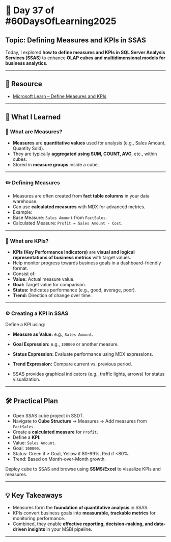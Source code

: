 # 📘 Day 37 of #60DaysOfLearning2025

## Topic: Defining Measures and KPIs in SSAS

Today, I explored **how to define measures and KPIs in SQL Server Analysis Services (SSAS)** to enhance **OLAP cubes and multidimensional models for business analytics**.

---

## 🔗 Resource

- [Microsoft Learn – Define Measures and KPIs](https://learn.microsoft.com/en-us/analysis-services/multidimensional-models/define-measures-and-kpis)

---

## 🧠 What I Learned

### 🚀 What are Measures?

- **Measures** are **quantitative values** used for analysis (e.g., Sales Amount, Quantity Sold).  
- They are typically **aggregated using SUM, COUNT, AVG**, etc., within cubes.  
- Stored in **measure groups** inside a cube.

---

### ✏️ Defining Measures

- Measures are often created from **fact table columns** in your data warehouse.  
- Can use **calculated measures** with MDX for advanced metrics.  
- Example:
- Base Measure: `Sales Amount` from `FactSales`.
- Calculated Measure: `Profit = Sales Amount - Cost`.

---

### 🚦 What are KPIs?

- **KPIs (Key Performance Indicators)** are **visual and logical representations of business metrics** with target values.  
- Help monitor progress towards business goals in a dashboard-friendly format.  
- Consist of:
- **Value:** Actual measure value.
- **Goal:** Target value for comparison.
- **Status:** Indicates performance (e.g., good, average, poor).
- **Trend:** Direction of change over time.

---

### ⚙️ Creating a KPI in SSAS

Define a KPI using:

- **Measure as Value:** e.g., `Sales Amount`.
- **Goal Expression:** e.g., `100000` or another measure.
- **Status Expression:** Evaluate performance using MDX expressions.
- **Trend Expression:** Compare current vs. previous period.

- SSAS provides graphical indicators (e.g., traffic lights, arrows) for status visualization.

---

## 🛠️ Practical Plan

- Open SSAS cube project in SSDT.  
- Navigate to **Cube Structure** → Measures → Add measures from `FactSales`.  
- Create a **calculated measure** for `Profit`.  
- Define a **KPI**:
- Value: `Sales Amount`.
- Goal: `100000`.
- Status: Green if ≥ Goal, Yellow if 80-99%, Red if <80%.
- Trend: Based on Month-over-Month growth.

Deploy cube to SSAS and browse using **SSMS/Excel** to visualize KPIs and measures.

---

## 💡 Key Takeaways

- Measures form the **foundation of quantitative analysis** in SSAS.  
- KPIs convert business goals into **measurable, trackable metrics** for monitoring performance.  
- Combined, they enable **effective reporting, decision-making, and data-driven insights** in your MSBI pipeline.

---
